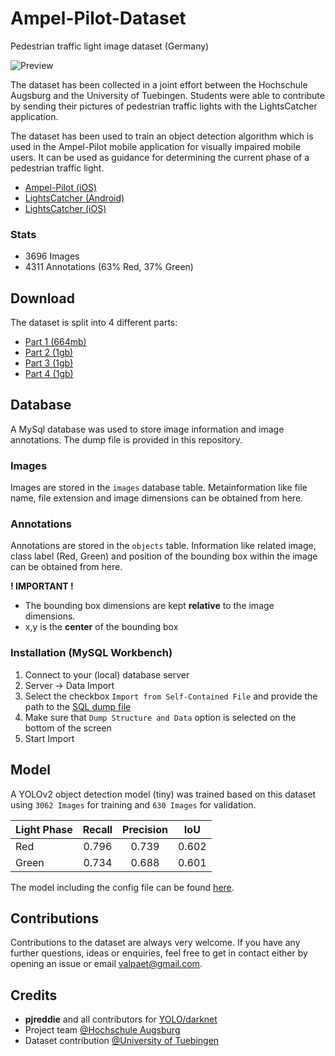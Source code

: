 # Ampel-Pilot-Dataset
Pedestrian traffic light image dataset (Germany)

![Preview](https://github.com/patVlnta/Ampel-Pilot-Dataset/blob/master/preview/dataset_preview.jpeg "Dataset Preview")

The dataset has been collected in a joint effort between the Hochschule Augsburg and the University of Tuebingen. Students were able to contribute
by sending their pictures of pedestrian traffic lights with the LightsCatcher application.

The dataset has been used to train an object detection algorithm which is used in the Ampel-Pilot mobile application for visually impaired mobile users. It can be used as guidance for determining the current phase of a pedestrian traffic light.

* [Ampel-Pilot (iOS)](https://github.com/patVlnta/Ampel-Pilot)
* [LightsCatcher (Android)](https://play.google.com/store/apps/details?id=com.hs_augsburg_example.lightscatcher&hl=en)
* [LightsCatcher (iOS)](https://itunes.apple.com/de/app/lightscatcher/id1227218052?mt=8)

### Stats

* 3696 Images
* 4311 Annotations (63% Red, 37% Green)


## Download

The dataset is split into 4 different parts:

* [Part 1 (664mb)](https://s3.eu-central-1.amazonaws.com/ampelpilot.data/downloads/ampelpilot_dataset.zip)
* [Part 2 (1gb)](https://s3.eu-central-1.amazonaws.com/ampelpilot.data/downloads/ampelpilot_dataset.z01)
* [Part 3 (1gb)](https://s3.eu-central-1.amazonaws.com/ampelpilot.data/downloads/ampelpilot_dataset.z02)
* [Part 4 (1gb)](https://s3.eu-central-1.amazonaws.com/ampelpilot.data/downloads/ampelpilot_dataset.z03)

## Database

A MySql database was used to store image information and image annotations. The dump file is provided in this repository.

### Images
Images are stored in the `images` database table. Metainformation like file name, file extension and image dimensions can be obtained from here.

### Annotations
Annotations are stored in the `objects` table. Information like related image, class label (Red, Green) and position of the bounding box within the image can be obtained from here.

**! IMPORTANT !**
* The bounding box dimensions are kept **relative** to the image dimensions.
* x,y is the **center** of the bounding box

### Installation (MySQL Workbench)

1. Connect to your (local) database server
2. Server -> Data Import
3. Select the checkbox `Import from Self-Contained File` and provide the path to the [SQL dump file](https://github.com/patVlnta/Ampel-Pilot-Dataset/blob/master/database/ampelpilot_data.sql)
4. Make sure that `Dump Structure and Data` option is selected on the bottom of the screen
5. Start Import

## Model

A YOLOv2 object detection model (tiny) was trained based on this dataset using `3062 Images` for training and `630 Images` for validation.

| Light Phase        | Recall           | Precision  | IoU  |
| ------------- |:-------------:| :-----:| :-----:|
| Red     | 0.796 | 0.739 | 0.602 |
| Green     | 0.734 | 0.688 | 0.601 |

The model including the config file can be found [here](https://github.com/patVlnta/Ampel-Pilot-Dataset/blob/master/model/model.weights).

## Contributions

Contributions to the dataset are always very welcome. If you have any further questions, ideas or enquiries, feel free to get in contact either by opening an issue or email [valpaet@gmail.com](mailto:valpaet@gmail.com).

## Credits

* **pjreddie** and all contributors for [YOLO/darknet](https://github.com/pjreddie/darknet)
* Project team [@Hochschule Augsburg](https://www.hs-augsburg.de/Informatik/Ampel-Pilot.html)
* Dataset contribution [@University of Tuebingen](https://www.uni-tuebingen.de/en/university.html)


